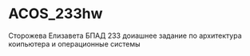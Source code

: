 # ACOS_233hw
Сторожева Елизавета БПАД 233 доиашнее задание по архитектура коипьютера и операционные системы

